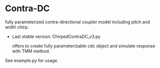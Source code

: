 # Contra-DC
fully parameterized contra-directional coupler model including pitch and width chirp.
- Last stable version: ChirpedContraDC_v3.py

  offers to create fully parameterizable cdc object and simulate response with TMM method.
  
See example.py for usage.
